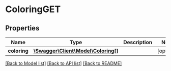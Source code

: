 # ColoringGET

## Properties
Name | Type | Description | Notes
------------ | ------------- | ------------- | -------------
**coloring** | [**\Swagger\Client\Model\Coloring[]**](Coloring.md) |  | [optional] 

[[Back to Model list]](../README.md#documentation-for-models) [[Back to API list]](../README.md#documentation-for-api-endpoints) [[Back to README]](../README.md)


